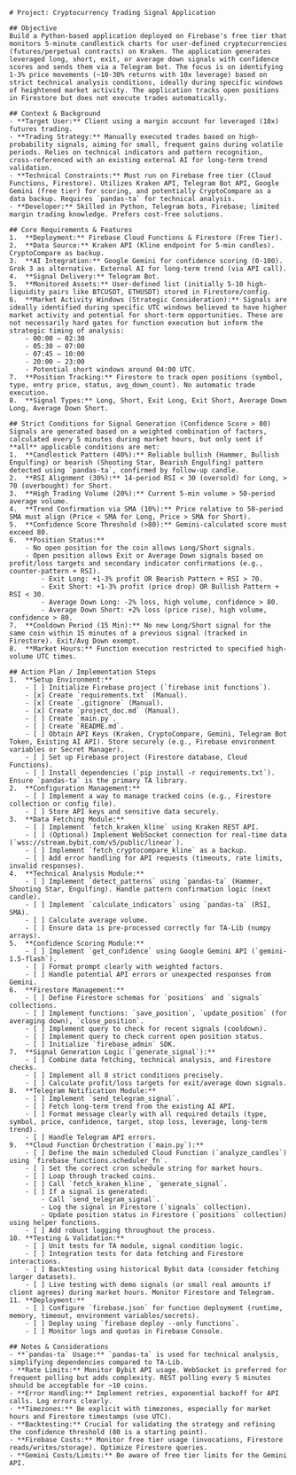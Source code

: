    # Project: Cryptocurrency Trading Signal Application

    ## Objective
    Build a Python-based application deployed on Firebase's free tier that monitors 5-minute candlestick charts for user-defined cryptocurrencies (futures/perpetual contracts) on Kraken. The application generates leveraged long, short, exit, or average down signals with confidence scores and sends them via a Telegram bot. The focus is on identifying 1-3% price movements (~10-30% returns with 10x leverage) based on strict technical analysis conditions, ideally during specific windows of heightened market activity. The application tracks open positions in Firestore but does not execute trades automatically.

    ## Context & Background
    - **Target User:** Client using a margin account for leveraged (10x) futures trading.
    - **Trading Strategy:** Manually executed trades based on high-probability signals, aiming for small, frequent gains during volatile periods. Relies on technical indicators and pattern recognition, cross-referenced with an existing external AI for long-term trend validation.
    - **Technical Constraints:** Must run on Firebase free tier (Cloud Functions, Firestore). Utilizes Kraken API, Telegram Bot API, Google Gemini (free tier) for scoring, and potentially CryptoCompare as a data backup. Requires `pandas-ta` for technical analysis.
    - **Developer:** Skilled in Python, Telegram bots, Firebase; limited margin trading knowledge. Prefers cost-free solutions.

    ## Core Requirements & Features
    1.  **Deployment:** Firebase Cloud Functions & Firestore (Free Tier).
    2.  **Data Source:** Kraken API (Kline endpoint for 5-min candles). CryptoCompare as backup.
    3.  **AI Integration:** Google Gemini for confidence scoring (0-100). Grok 3 as alternative. External AI for long-term trend (via API call).
    4.  **Signal Delivery:** Telegram Bot.
    5.  **Monitored Assets:** User-defined list (initially 5-10 high-liquidity pairs like BTCUSDT, ETHUSDT) stored in Firestore/config.
    6.  **Market Activity Windows (Strategic Consideration):** Signals are ideally identified during specific UTC windows believed to have higher market activity and potential for short-term opportunities. These are not necessarily hard gates for function execution but inform the strategic timing of analysis:
        - 00:00 – 02:30
        - 05:30 – 07:00
        - 07:45 – 10:00
        - 20:00 – 23:00
        - Potential short windows around 04:00 UTC.
    7.  **Position Tracking:** Firestore to track open positions (symbol, type, entry price, status, avg_down_count). No automatic trade execution.
    8.  **Signal Types:** Long, Short, Exit Long, Exit Short, Average Down Long, Average Down Short.

    ## Strict Conditions for Signal Generation (Confidence Score > 80)
    Signals are generated based on a weighted combination of factors, calculated every 5 minutes during market hours, but only sent if **all** applicable conditions are met:
    1.  **Candlestick Pattern (40%):** Reliable bullish (Hammer, Bullish Engulfing) or bearish (Shooting Star, Bearish Engulfing) pattern detected using `pandas-ta`, confirmed by follow-up candle.
    2.  **RSI Alignment (30%):** 14-period RSI < 30 (oversold) for Long, > 70 (overbought) for Short.
    3.  **High Trading Volume (20%):** Current 5-min volume > 50-period average volume.
    4.  **Trend Confirmation via SMA (10%):** Price relative to 50-period SMA must align (Price < SMA for Long, Price > SMA for Short).
    5.  **Confidence Score Threshold (>80):** Gemini-calculated score must exceed 80.
    6.  **Position Status:**
        - No open position for the coin allows Long/Short signals.
        - Open position allows Exit or Average Down signals based on profit/loss targets and secondary indicator confirmations (e.g., counter-pattern + RSI).
            - Exit Long: +1-3% profit OR Bearish Pattern + RSI > 70.
            - Exit Short: +1-3% profit (price drop) OR Bullish Pattern + RSI < 30.
            - Average Down Long: -2% loss, high volume, confidence > 80.
            - Average Down Short: +2% loss (price rise), high volume, confidence > 80.
    7.  **Cooldown Period (15 Min):** No new Long/Short signal for the same coin within 15 minutes of a previous signal (tracked in Firestore). Exit/Avg Down exempt.
    8.  **Market Hours:** Function execution restricted to specified high-volume UTC times.

    ## Action Plan / Implementation Steps
    1.  **Setup Environment:**
        - [ ] Initialize Firebase project (`firebase init functions`).
        - [x] Create `requirements.txt` (Manual).
        - [x] Create `.gitignore` (Manual).
        - [x] Create `project_doc.md` (Manual).
        - [ ] Create `main.py`.
        - [ ] Create `README.md`.
        - [ ] Obtain API Keys (Kraken, CryptoCompare, Gemini, Telegram Bot Token, Existing AI API). Store securely (e.g., Firebase environment variables or Secret Manager).
        - [ ] Set up Firebase project (Firestore database, Cloud Functions).
        - [ ] Install dependencies (`pip install -r requirements.txt`). Ensure `pandas-ta` is the primary TA library.
    2.  **Configuration Management:**
        - [ ] Implement a way to manage tracked coins (e.g., Firestore collection or config file).
        - [ ] Store API keys and sensitive data securely.
    3.  **Data Fetching Module:**
        - [ ] Implement `fetch_kraken_kline` using Kraken REST API.
        - [ ] (Optional) Implement WebSocket connection for real-time data (`wss://stream.bybit.com/v5/public/linear`).
        - [ ] Implement `fetch_cryptocompare_kline` as a backup.
        - [ ] Add error handling for API requests (timeouts, rate limits, invalid responses).
    4.  **Technical Analysis Module:**
        - [ ] Implement `detect_patterns` using `pandas-ta` (Hammer, Shooting Star, Engulfing). Handle pattern confirmation logic (next candle).
        - [ ] Implement `calculate_indicators` using `pandas-ta` (RSI, SMA).
        - [ ] Calculate average volume.
        - [ ] Ensure data is pre-processed correctly for TA-Lib (numpy arrays).
    5.  **Confidence Scoring Module:**
        - [ ] Implement `get_confidence` using Google Gemini API (`gemini-1.5-flash`).
        - [ ] Format prompt clearly with weighted factors.
        - [ ] Handle potential API errors or unexpected responses from Gemini.
    6.  **Firestore Management:**
        - [ ] Define Firestore schemas for `positions` and `signals` collections.
        - [ ] Implement functions: `save_position`, `update_position` (for averaging down), `close_position`.
        - [ ] Implement query to check for recent signals (cooldown).
        - [ ] Implement query to check current open position status.
        - [ ] Initialize `firebase_admin` SDK.
    7.  **Signal Generation Logic (`generate_signal`):**
        - [ ] Combine data fetching, technical analysis, and Firestore checks.
        - [ ] Implement all 8 strict conditions precisely.
        - [ ] Calculate profit/loss targets for exit/average down signals.
    8.  **Telegram Notification Module:**
        - [ ] Implement `send_telegram_signal`.
        - [ ] Fetch long-term trend from the existing AI API.
        - [ ] Format message clearly with all required details (type, symbol, price, confidence, target, stop loss, leverage, long-term trend).
        - [ ] Handle Telegram API errors.
    9.  **Cloud Function Orchestration (`main.py`):**
        - [ ] Define the main scheduled Cloud Function (`analyze_candles`) using `firebase_functions.scheduler_fn`.
        - [ ] Set the correct cron schedule string for market hours.
        - [ ] Loop through tracked coins.
        - [ ] Call `fetch_kraken_kline`, `generate_signal`.
        - [ ] If a signal is generated:
            - Call `send_telegram_signal`.
            - Log the signal in Firestore (`signals` collection).
            - Update position status in Firestore (`positions` collection) using helper functions.
        - [ ] Add robust logging throughout the process.
    10. **Testing & Validation:**
        - [ ] Unit tests for TA module, signal condition logic.
        - [ ] Integration tests for data fetching and Firestore interactions.
        - [ ] Backtesting using historical Bybit data (consider fetching larger datasets).
        - [ ] Live testing with demo signals (or small real amounts if client agrees) during market hours. Monitor Firestore and Telegram.
    11. **Deployment:**
        - [ ] Configure `firebase.json` for function deployment (runtime, memory, timeout, environment variables/secrets).
        - [ ] Deploy using `firebase deploy --only functions`.
        - [ ] Monitor logs and quotas in Firebase Console.

    ## Notes & Considerations
    - **`pandas-ta` Usage:** `pandas-ta` is used for technical analysis, simplifying dependencies compared to TA-Lib.
    - **Rate Limits:** Monitor Bybit API usage. WebSocket is preferred for frequent polling but adds complexity. REST polling every 5 minutes should be acceptable for ~10 coins.
    - **Error Handling:** Implement retries, exponential backoff for API calls. Log errors clearly.
    - **Timezones:** Be explicit with timezones, especially for market hours and Firestore timestamps (use UTC).
    - **Backtesting:** Crucial for validating the strategy and refining the confidence threshold (80 is a starting point).
    - **Firebase Costs:** Monitor free tier usage (invocations, Firestore reads/writes/storage). Optimize Firestore queries.
    - **Gemini Costs/Limits:** Be aware of free tier limits for the Gemini API.

